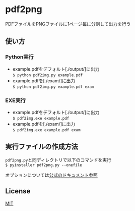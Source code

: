 # pdf2png

PDFファイルをPNGファイルに1ページ毎に分割して出力を行う

## 使い方

### Python実行

- example.pdfをデフォルト[./output/]に出力  
`$ python pdf2img.py example.pdf`
- example.pdfを[./exam/]に出力  
`$ python pdf2img.py example.pdf exam`

### EXE実行

- example.pdfをデフォルト[./output/]に出力  
`$ pdf2img.exe example.pdf`
- example.pdfを[./exam/]に出力  
`$ pdf2img.exe example.pdf exam`

## 実行ファイルの作成方法

`pdf2png.py`と同ディレクトリで以下のコマンドを実行  
`$ pyinstaller pdf2png.py --onefile`

オプションについては[公式のドキュメント参照](https://pyinstaller.org/en/stable/usage.html#what-to-generate)

## License
[MIT](https://github.com/azisio/pdf2png/blob/main/LICENSE)